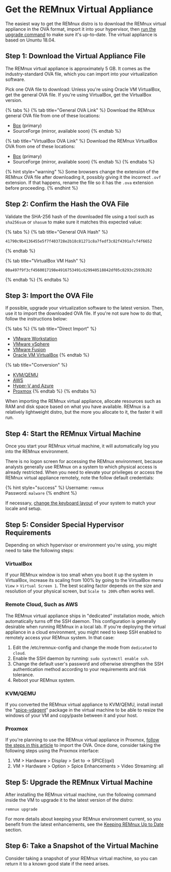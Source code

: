 # Get the REMnux Virtual Appliance

The easiest way to get the REMnux distro is to download the REMnux virtual appliance in the OVA format, import it into your hypervisor, then [run the upgrade command](keep-the-distro-up-to-date.md) to make sure it's up-to-date. The virtual appliance is based on Ununtu 18.04.

## Step 1: Download the Virtual Appliance File <a id="download-virtual-appliance"></a>

The REMnux virtual appliance is approximately 5 GB. It comes as the industry-standard OVA file, which you can import into your virtualization software.

Pick one OVA file to download: Unless you're using Oracle VM VirtualBox, get the general OVA file. If you're using VirtualBox, get the VirtualBox version.

{% tabs %}
{% tab title="General OVA Link" %}
Download the REMnux general OVA file from one of these locations:

* [Box](https://app.box.com/s/aag3olb4ilajqazsb7d0acbibb6sxhe4) \(primary\)
* SourceForge \(mirror, available soon\)
{% endtab %}

{% tab title="VirtualBox OVA Link" %}
Download the REMnux VirtualBox OVA from one of these locations:

* [Box](https://app.box.com/s/kncftoqrh8wronl5cmkzyalrlvzrf5wy) \(primary\)
* SourceForge \(mirror, available soon\)
{% endtab %}
{% endtabs %}

{% hint style="warning" %}
Some browsers change the extension of the REMnux OVA file after downloading it, possibly giving it the incorrect `.ovf` extension. If that happens, rename the file so it has the `.ova` extension before proceeding.
{% endhint %}

## Step 2: Confirm the Hash the OVA File <a id="confirm-hash"></a>

Validate the SHA-256 hash of the downloaded file using a tool such as `sha256sum` or `shasum` to make sure it matches this expected value:

{% tabs %}
{% tab title="General OVA Hash" %}
```text
41790c9b4136455e5f7f403728e2b18c81271c8a7fedf3c82f4391a7cf4f6652
```
{% endtab %}

{% tab title="VirtualBox VM Hash" %}
```text
00a497f9f3cf4560017198e4916753491c629940518842df05c8293c2593b282
```
{% endtab %}
{% endtabs %}

## Step 3: Import the OVA File <a id="import-ova-file"></a>

If possible, upgrade your virtualization software to the latest version. Then, use it to import the downloaded OVA file. If you're not sure how to do that, follow the instructions below:

{% tabs %}
{% tab title="Direct Import" %}
* [VMware Workstation](https://docs.vmware.com/en/VMware-Workstation-Pro/15.0/com.vmware.ws.using.doc/GUID-DDCBE9C0-0EC9-4D09-8042-18436DA62F7A.html?hWord=N4IghgNiBcIJYFsAOB7ATgFwAQoG5hAF8g)
* [VMware vSphere](https://docs.vmware.com/en/VMware-vSphere/7.0/com.vmware.vsphere.vm_admin.doc/GUID-17BEDA21-43F6-41F4-8FB2-E01D275FE9B4.html)
* [VMware Fusion](https://docs.vmware.com/en/VMware-Fusion/11/com.vmware.fusion.using.doc/GUID-275EF202-CF74-43BF-A9E9-351488E16030.html)
* [Oracle VM VirtualBox](https://docs.oracle.com/cd/E26217_01/E26796/html/qs-import-vm.html)
{% endtab %}

{% tab title="Conversion" %}
* [KVM/QEMU](https://blog.ricosharp.com/posts/2019/Converting-ova-file-to-qcow2)
* [AWS](https://docs.aws.amazon.com/vm-import/latest/userguide/vmimport-image-import.html)
* [Hyper-V and Azure](https://docs.microsoft.com/en-us/previous-versions/windows/it-pro/windows-server-2012-R2-and-2012/dn873998%28v=ws.11%29?redirectedfrom=MSDN)
* [Proxmox](https://www.proxmox.com/)
{% endtab %}
{% endtabs %}

When importing the REMnux virtual appliance, allocate resources such as RAM and disk space based on what you have available. REMnux is a relatively lightweight distro, but the more you allocate to it, the faster it will run.

## Step 4: Start the REMnux Virtual Machine <a id="start-remnux-vm"></a>

Once you start your REMnux virtual machine, it will automatically log you into the REMnux environment.

There is no logon screen for accessing the REMnux environment, because analysts generally use REMnux on a system to which physical access is already restricted. When you need to elevate your privileges or access the REMnux virtual appliance remotely, note the follow default credentials:

{% hint style="success" %}
Username: `remnux`  
Password: `malware`
{% endhint %}

If necessary, [change the keyboard layout](../tips/remnux-config-tips.md#keyboard-layout-change) of your system to match your locale and setup.

## Step 5: Consider Special Hypervisor Requirements <a id="hypervisor-requirements"></a>

Depending on which hypervisor or environment you're using, you might need to take the following steps:

### VirtualBox

If your REMnux window is too small when you boot it up the system in VirtualBox, increase its scaling from 100% by going to the VirtualBox menu `View` &gt; `Virtual Screen 1`. The best scaling factor depends on the size and resolution of your physical screen, but `Scale to 200%` often works well.

### Remote Cloud, Such as AWS

The REMnux virtual appliance ships in "dedicated" installation mode, which automatically turns off the SSH daemon. This configuration is generally desirable when running REMnux in a local lab. If you're deploying the virtual appliance in a cloud environment, you might need to keep SSH enabled to remotely access your REMnux system. In that case:

1. Edit the /etc/remnux-config and change the mode from `dedicated` to `cloud`.
2. Enable the SSH daemon by running: `sudo systemctl enable ssh`.
3. Change the default user's password and otherwise strengthen the SSH authentication method according to your requirements and risk tolerance.
4. Reboot your REMnux system.

### KVM/QEMU

If you converted the REMnux virtual appliance to KVM/QEMU, install install the "[spice-vdagent](http://manpages.ubuntu.com/manpages/cosmic/man1/spice-vdagent.1.html)" package in the virtual machine to be able to resize the windows of your VM and copy/paste between it and your host.

### Proxmox

If you're planning to use the REMnux virtual appliance in Proxmox, [follow the steps in this article](https://www.itsfullofstars.de/2019/07/import-ova-as-proxmox-vm/) to import the OVA. Once done, consider taking the following steps using the Proxmox interface:

1. VM &gt; Hardware &gt; Display &gt; Set to -&gt; SPICE\(qxl\)
2. VM &gt; Hardware &gt; Option &gt; Spice Enhancements &gt; Video Streaming: all

## Step 5: Upgrade the REMnux Virtual Machine <a id="upgrade-remnux"></a>

After installing the REMnux virtual machine, run the following command inside the VM to upgrade it to the latest version of the distro:

```text
remnux upgrade
```

For more details about keeping your REMnux environment current, so you benefit from the latest enhancements, see the [Keeping REMnux Up to Date](keep-the-distro-up-to-date.md) section.

## Step 6: Take a Snapshot of the Virtual Machine <a id="take-snapshot"></a>

Consider taking a snapshot of your REMnux virtual machine, so you can return it to a known good state if the need arises.

